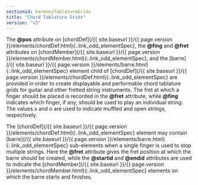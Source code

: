 ```yaml
---
sectionid: harmonyTablatureGrids
title: "Chord Tablature Grids"
version: "v3"
---
```




The **@pos** attribute on [chordDef](/{{ site.baseurl }}/{{ page.version }}/elements/chordDef.html){:.link_odd_elementSpec}, the **@fing** and
**@fret** attributes on [chordMember](/{{ site.baseurl }}/{{ page.version }}/elements/chordMember.html){:.link_odd_elementSpec}, and the [barre](/{{ site.baseurl }}/{{ page.version }}/elements/barre.html){:.link_odd_elementSpec} element child of [chordDef](/{{ site.baseurl }}/{{ page.version }}/elements/chordDef.html){:.link_odd_elementSpec} are provided in order to
create displayable and performable chord tablature grids for guitar and other fretted
string
instruments. The fret at which a finger should be placed is recorded in the **@fret**
attribute, while **@fing** indicates which finger, if any, should be used to play an
individual string. The values <span class="q">x</span> and 
<span class="q">o</span> are used to indicate muffled and open
strings, respectively.

The [chordDef](/{{ site.baseurl }}/{{ page.version }}/elements/chordDef.html){:.link_odd_elementSpec} element may contain [barre](/{{ site.baseurl }}/{{ page.version }}/elements/barre.html){:.link_odd_elementSpec}
sub-elements when a single finger is used to stop multiple strings. Here the **@fret**
attribute gives the fret position at which the barre should be created, while the
**@startid** and **@endid** attributes are used to indicate the [chordMember](/{{ site.baseurl }}/{{ page.version }}/elements/chordMember.html){:.link_odd_elementSpec} elements on which the barre starts and finishes.


